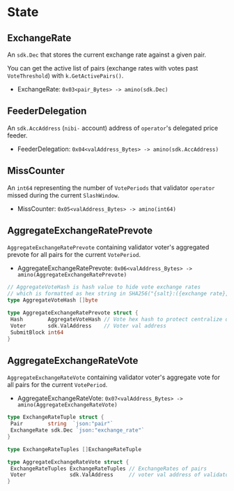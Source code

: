 <!--
order: 2
-->

# State

## ExchangeRate

An `sdk.Dec` that stores the current exchange rate against a given pair.

You can get the active list of pairs (exchange rates with votes past `VoteThreshold`) with `k.GetActivePairs()`.

- ExchangeRate: `0x03<pair_Bytes> -> amino(sdk.Dec)`

## FeederDelegation

An `sdk.AccAddress` (`nibi-` account) address of `operator`'s delegated price feeder.

- FeederDelegation: `0x04<valAddress_Bytes> -> amino(sdk.AccAddress)`

## MissCounter

An `int64` representing the number of `VotePeriods` that validator `operator` missed during the current `SlashWindow`.

- MissCounter: `0x05<valAddress_Bytes> -> amino(int64)`

## AggregateExchangeRatePrevote

`AggregateExchangeRatePrevote` containing validator voter's aggregated prevote for all pairs for the current `VotePeriod`.

- AggregateExchangeRatePrevote: `0x06<valAddress_Bytes> -> amino(AggregateExchangeRatePrevote)`

```go
// AggregateVoteHash is hash value to hide vote exchange rates
// which is formatted as hex string in SHA256("{salt}:({exchange rate},{pair})|...|({exchange rate},{pair}):{voter}")
type AggregateVoteHash []byte

type AggregateExchangeRatePrevote struct {
 Hash        AggregateVoteHash // Vote hex hash to protect centralize data source problem
 Voter       sdk.ValAddress    // Voter val address
 SubmitBlock int64
}
```

## AggregateExchangeRateVote

`AggregateExchangeRateVote` containing validator voter's aggregate vote for all pairs for the current `VotePeriod`.

- AggregateExchangeRateVote: `0x07<valAddress_Bytes> -> amino(AggregateExchangeRateVote)`

```go
type ExchangeRateTuple struct {
 Pair        string  `json:"pair"`
 ExchangeRate sdk.Dec `json:"exchange_rate"`
}

type ExchangeRateTuples []ExchangeRateTuple

type AggregateExchangeRateVote struct {
 ExchangeRateTuples ExchangeRateTuples // ExchangeRates of pairs
 Voter              sdk.ValAddress     // voter val address of validator
}
```
